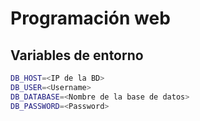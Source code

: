 # Programación web

## Variables de entorno

```sh
DB_HOST=<IP de la BD>
DB_USER=<Username>
DB_DATABASE=<Nombre de la base de datos>
DB_PASSWORD=<Password>
```